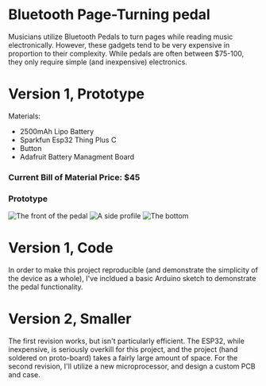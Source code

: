 # Bluetooth Page-Turning pedal
Musicians utilize Bluetooth Pedals to turn pages while reading music electronically. However, these gadgets tend to be very expensive in proportion to their complexity. While pedals are often between $75-100, they only require simple (and inexpensive) electronics.

#  Version 1, Prototype
Materials:
* 2500mAh Lipo Battery
* Sparkfun Esp32 Thing Plus C
* Button
* Adafruit Battery Managment Board
### Current Bill of Material Price: $45
### Prototype
![The front of the pedal](https://github.com/SamMcD-S/PageTurner/blob/main/Front.jpeg)
![A side profile](https://github.com/SamMcD-S/PageTurner/blob/main/Side.jpeg)
![The bottom](https://github.com/SamMcD-S/PageTurner/blob/main/Bottom.jpeg)
# Version 1, Code
In order to make this project reproducible (and demonstrate the simplicity of the device as a whole), I've incldued a basic Arduino sketch to demonstrate the pedal functionality.
# Version 2, Smaller
The first revision works, but isn't particularly efficient. The ESP32, while inexpensive, is seriously overkill for this project, and the project (hand soldered on proto-board) takes a fairly large amount of space. 
For the second revision, I'll utilize a new microprocessor, and design a custom PCB and case.
